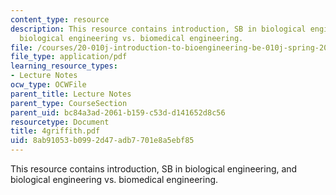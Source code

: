 ```yaml
---
content_type: resource
description: This resource contains introduction, SB in biological engineering, and
  biological engineering vs. biomedical engineering.
file: /courses/20-010j-introduction-to-bioengineering-be-010j-spring-2006/8ab91053b0992d47adb7701e8a5ebf85_4griffith.pdf
file_type: application/pdf
learning_resource_types:
- Lecture Notes
ocw_type: OCWFile
parent_title: Lecture Notes
parent_type: CourseSection
parent_uid: bc84a3ad-2061-b159-c53d-d141652d8c56
resourcetype: Document
title: 4griffith.pdf
uid: 8ab91053-b099-2d47-adb7-701e8a5ebf85
---
```

This resource contains introduction, SB in biological engineering, and biological engineering vs. biomedical engineering.

